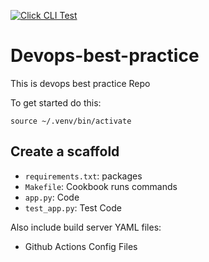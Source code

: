 [![Click CLI Test](https://github.com/vikas807/Devops-best-practice/actions/workflows/blank.yml/badge.svg)](https://github.com/vikas807/Devops-best-practice/actions/workflows/blank.yml)

# Devops-best-practice
This is devops best practice Repo

To get started do this:

`source ~/.venv/bin/activate`

## Create a scaffold

* `requirements.txt`: packages
* `Makefile`: Cookbook runs commands
* `app.py`: Code
* `test_app.py`: Test Code

Also include build server YAML files:
* Github Actions Config Files

